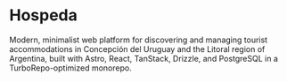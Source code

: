 # Hospeda

Modern, minimalist web platform for discovering and managing tourist accommodations in Concepción del Uruguay and the Litoral region of Argentina, built with Astro, React, TanStack, Drizzle, and PostgreSQL in a TurboRepo-optimized monorepo.
